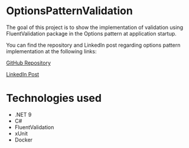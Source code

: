 # OptionsPatternValidation

The goal of this project is to show the implementation of validation using FluentValidation package in the Options pattern at application startup.

You can find the repository and LinkedIn post regarding options pattern implementation at the following links:

[GitHub Repository](https://github.com/joaosouzaaa/OptionsPattern)

[LinkedIn Post](https://www.linkedin.com/posts/joaosouzza_options-pattern-in-net-activity-7183793525015134208-GpTn?utm_source=share&utm_medium=member_desktop)

# Technologies used
- .NET 9
- C#
- FluentValidation
- xUnit
- Docker
